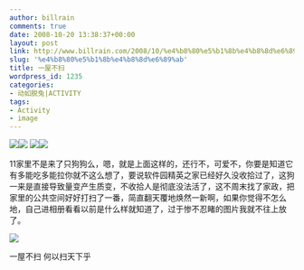 ```yaml
---
author: billrain
comments: true
date: 2008-10-20 13:38:37+00:00
layout: post
link: http://www.billrain.com/2008/10/%e4%b8%80%e5%b1%8b%e4%b8%8d%e6%89%ab/
slug: '%e4%b8%80%e5%b1%8b%e4%b8%8d%e6%89%ab'
title: 一屋不扫
wordpress_id: 1235
categories:
- 动如脱兔|ACTIVITY
tags:
- Activity
- image
---
```


[![](http://lh6.ggpht.com/billrain/SPrQseXqFUI/AAAAAAAAEig/gUdqUiZVSvo/s400/SN200826.JPG)](http://picasaweb.google.com/lh/photo/DUD8cYOSZA2ZVrruBAdFmA)[![](http://lh4.ggpht.com/billrain/SPrQuNdxUAI/AAAAAAAAEio/vXciywiFKkw/s400/SN200827.JPG)](http://picasaweb.google.com/lh/photo/mkNAJfhMjENGBurJNpwzfQ) [![](http://lh5.ggpht.com/billrain/SPrQqsy89fI/AAAAAAAAEiY/UF3wN6bpZFc/s400/SN200823.JPG)](http://picasaweb.google.com/lh/photo/ZTOJnDcNfbatuTep_tJFXQ)[![](http://lh3.ggpht.com/billrain/SPrQmAVEE1I/AAAAAAAAEiA/4fM9rJPSQfU/s400/SN200820.JPG)](http://picasaweb.google.com/lh/photo/ArwXco5QmCQm_hgQLLi8MQ)

11家里不是来了只狗狗么，嗯，就是上面这样的，还行不，可爱不，你要是知道它有多能吃多能拉你就不这么想了，要说软件园精英之家已经好久没收拾过了，这狗一来是直接导致量变产生质变，不收拾人是彻底没法活了，这不周末找了家政，把家里的公共空间好好打扫了一番，简直翻天覆地焕然一新啊，如果你觉得不怎么地，自己进相册看看以前是什么样就知道了，过于惨不忍睹的图片我就不往上放了。

[![](http://lh4.ggpht.com/billrain/SPrQ77PGXaI/AAAAAAAAEjQ/rijK69A9M6s/s400/SN200832.JPG)](http://picasaweb.google.com/lh/photo/-iqcgqkNrEFPoiJG3WMa2w)

一屋不扫 何以扫天下乎
